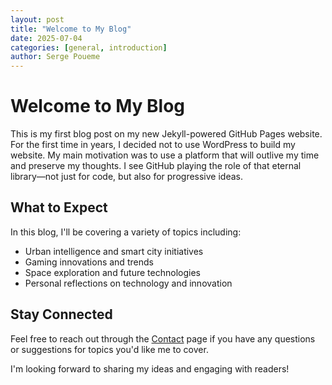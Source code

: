 ```yaml
---
layout: post
title: "Welcome to My Blog"
date: 2025-07-04
categories: [general, introduction]
author: Serge Poueme
---
```


# Welcome to My Blog

This is my first blog post on my new Jekyll-powered GitHub Pages website. For the first time in years, I decided not to use WordPress to build my website. My main motivation was to use a platform that will outlive my time and preserve my thoughts. I see GitHub playing the role of that eternal library—not just for code, but also for progressive ideas.

## What to Expect

In this blog, I'll be covering a variety of topics including:

- Urban intelligence and smart city initiatives
- Gaming innovations and trends
- Space exploration and future technologies
- Personal reflections on technology and innovation

## Stay Connected

Feel free to reach out through the [Contact](/contact/) page if you have any questions or suggestions for topics you'd like me to cover.

I'm looking forward to sharing my ideas and engaging with readers!

